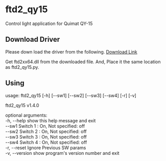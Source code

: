 # ftd2_qy15
Control light application for Quimat QY-15

## Download Driver
Please down load the driver from the following.
[Download Link](https://ftdichip.com/drivers/d2xx-drivers/)

Get ftd2xx64.dll from the downloaded file.
And, Place it the same location as ftd2_qy15.py.

## Using
usage: ftd2_qy15 [-h] [--sw1] [--sw2] [--sw3] [--sw4] [-r] [-v]

ftd2_qy15 v1.4.0

optional arguments:  
  -h, --help     show this help message and exit  
  --sw1          Switch 1 : On, Not specified: off  
  --sw2          Switch 2 : On, Not specified: off  
  --sw3          Switch 3 : On, Not specified: off  
  --sw4          Switch 4 : On, Not specified: off  
  -r, --reset    Ignore Previous SW params  
  -v, --version  show program's version number and exit  
